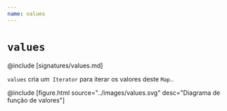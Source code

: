 ```yaml
---
name: values
---
```


# `values`

@include [signatures/values.md]

`values` cria um` Iterator` para iterar os valores deste `Map`..

@include [figure.html source="../images/values.svg" desc="Diagrama de função de valores"]
